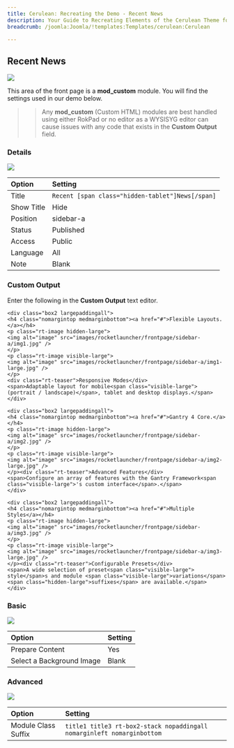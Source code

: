 ```yaml
---
title: Cerulean: Recreating the Demo - Recent News
description: Your Guide to Recreating Elements of the Cerulean Theme for Joomla
breadcrumb: /joomla:Joomla/!templates:Templates/cerulean:Cerulean

---
```


Recent News
-----
![][demo]

This area of the front page is a **mod_custom** module. You will find the settings used in our demo below.

>> Any **mod_custom** (Custom HTML) modules are best handled using either RokPad or no editor as a WYSISYG editor can cause issues with any code that exists in the **Custom Output** field.

### Details
![][demo2]

| Option     | Setting                                          |  
| :--------- | :----------------------------------------------- |  
| Title      | `Recent [span class="hidden-tablet"]News[/span]` |  
| Show Title | Hide                                             |  
| Position   | sidebar-a                                        |  
| Status     | Published                                        |  
| Access     | Public                                           |  
| Language   | All                                              |  
| Note       | Blank                                            |  

### Custom Output
Enter the following in the **Custom Output** text editor.

~~~
<div class="box2 largepaddingall">
<h4 class="nomargintop medmarginbottom"><a href="#">Flexible Layouts.</a></h4>
<p class="rt-image hidden-large">
<img alt="image" src="images/rocketlauncher/frontpage/sidebar-a/img1.jpg" />
</p>
<p class="rt-image visible-large">
<img alt="image" src="images/rocketlauncher/frontpage/sidebar-a/img1-large.jpg" />
</p>
<div class="rt-teaser">Responsive Modes</div>
<span>Adaptable layout for mobile<span class="visible-large"> (portrait / landscape)</span>, tablet and desktop displays.</span>
</div>

<div class="box2 largepaddingall">
<h4 class="nomargintop medmarginbottom"><a href="#">Gantry 4 Core.</a></h4>
<p class="rt-image hidden-large">
<img alt="image" src="images/rocketlauncher/frontpage/sidebar-a/img2.jpg" />
</p>
<p class="rt-image visible-large">
<img alt="image" src="images/rocketlauncher/frontpage/sidebar-a/img2-large.jpg" />
</p><div class="rt-teaser">Advanced Features</div>
<span>Configure an array of features with the Gantry Framework<span class="visible-large">'s custom interface</span>.</span>
</div>

<div class="box2 largepaddingall">
<h4 class="nomargintop medmarginbottom"><a href="#">Multiple Styles</a></h4>
<p class="rt-image hidden-large">
<img alt="image" src="images/rocketlauncher/frontpage/sidebar-a/img3.jpg" />
</p>
<p class="rt-image visible-large">
<img alt="image" src="images/rocketlauncher/frontpage/sidebar-a/img3-large.jpg" />
</p><div class="rt-teaser">Configurable Presets</div>
<span>A wide selection of preset<span class="visible-large"> style</span>s and module <span class="visible-large">variations</span><span class="hidden-large">suffixes</span> are available.</span>
</div>
~~~

### Basic
![][demo3]

| Option                    | Setting |  
| :------------------------ | :------ |  
| Prepare Content           | Yes     |  
| Select a Background Image | Blank   |

### Advanced
![][demo4]

| Option              | Setting                                                                |  
| :------------------ | :--------------------------------------------------------------------- |  
| Module Class Suffix | `title1 title3 rt-box2-stack nopaddingall nomarginleft nomarginbottom` |  

[demo]: assets/demo_6.jpeg
[demo2]: assets/news_1.jpeg
[demo3]: assets/news_2.jpeg
[demo4]: assets/news_3.jpeg